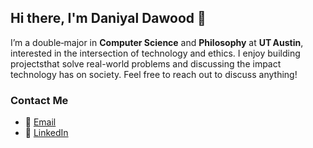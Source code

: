 ## Hi there, I'm Daniyal Dawood 👋

I’m a double‑major in **Computer Science** and **Philosophy** at **UT Austin**, interested in the intersection of technology and ethics.
I enjoy building projectsthat solve real-world problems and discussing the impact technology has on society.
Feel free to reach out to discuss anything!

### Contact Me
- 📧 [Email](mailto:daniyaldawood@utexas.edu)
- 💼 [LinkedIn](https://linkedin.com/in/daniyal-dawood)
